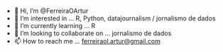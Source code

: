- 👋 Hi, I’m @FerreiraOArtur
- 👀 I’m interested in ... R, Python, datajournalism / jornalismo de dados
- 🌱 I’m currently learning ... R
- 💞️ I’m looking to collaborate on ... jornalismo de dados
- 📫 How to reach me ... ferreiraol.artur@gmail.com

<!---
FerreiraOArtur/FerreiraOArtur is a ✨ special ✨ repository because its `README.md` (this file) appears on your GitHub profile.
You can click the Preview link to take a look at your changes.
--->

